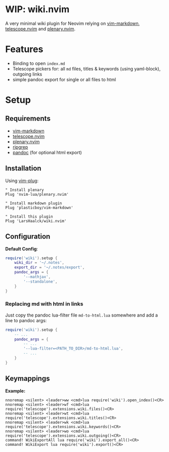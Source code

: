 # WIP: wiki.nvim

A very minimal wiki plugin for Neovim relying on [vim-markdown](https://github.com/plasticboy/vim-markdown), [telescope.nvim](https://github.com/nvim-telescope/telescope.nvim) and [plenary.nvim](https://github.com/nvim-lua/plenary.nvim).

Features
=============================

* Binding to open `index.md`
* Telescope pickers for: all `md` files, titles & keywords (using yaml-block), outgoing links
* simple pandoc export for single or all files to html

Setup
=============================

## Requirements

* [vim-markdown](https://github.com/plasticboy/vim-markdown)
* [telescope.nvim](https://github.com/nvim-telescope/telescope.nvim) 
* [plenary.nvim](https://github.com/nvim-lua/plenary.nvim)
* [ripgrep](https://github.com/BurntSushi/ripgrep)
* [pandoc](https://pandoc.org/) (for optional html export)

## Installation

Using [vim-plug](https://github.com/junegunn/vim-plug):

```viml
" Install plenary
Plug 'nvim-lua/plenary.nvim'

" Install markdown plugin
Plug 'plasticboy/vim-markdown'

" Install this plugin
Plug 'LarsHaalck/wiki.nvim'
```

## Configuration

**Default Config**:

```lua
require('wiki').setup {
    wiki_dir = '~/.notes',
    export_dir = '~/.notes/export',
    pandoc_args = {
        '--mathjax',
        '--standalone',
    }
}
```

### Replacing md with html in links

Just copy the pandoc lua-filter file `md-to-html.lua` somewhere and add a line to pandoc args:

```lua
require('wiki').setup {
    -- ...
    pandoc_args = {
        -- ...
        '--lua-filter=<PATH_TO_DIR>/md-to-html.lua',
        -- ...
    }
}
```


## Keymappings

**Example:**

```viml
nnoremap <silent> <leader>ww <cmd>lua require('wiki').open_index()<CR>
nnoremap <silent> <leader>wf <cmd>lua require('telescope').extensions.wiki.files()<CR>
nnoremap <silent> <leader>wt <cmd>lua require('telescope').extensions.wiki.titles()<CR>
nnoremap <silent> <leader>wk <cmd>lua require('telescope').extensions.wiki.keywords()<CR>
nnoremap <silent> <leader>wo <cmd>lua require('telescope').extensions.wiki.outgoing()<CR>
command! WikiExportAll lua require('wiki').export_all()<CR>
command! WikiExport lua require('wiki').export()<CR>

```
